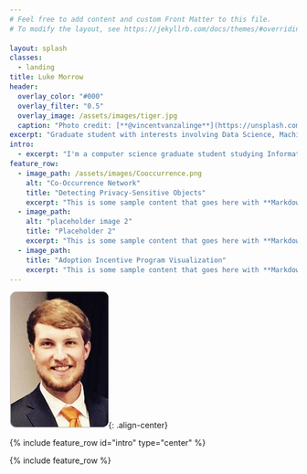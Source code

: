 ```yaml
---
# Feel free to add content and custom Front Matter to this file.
# To modify the layout, see https://jekyllrb.com/docs/themes/#overriding-theme-defaults

layout: splash
classes:
  - landing
title: Luke Morrow
header:
  overlay_color: "#000"
  overlay_filter: "0.5"
  overlay_image: /assets/images/tiger.jpg
  caption: "Photo credit: [**@vincentvanzalinge**](https://unsplash.com/@vincentvanzalinge)"
excerpt: "Graduate student with interests involving Data Science, Machine Learning, Artificial Intelligence, and Cyber Security"
intro:
  - excerpt: "I'm a computer science graduate student studying Informatics and Scientific Computation. My current interests involve Data Science, Machine Learning, Artificial Intelligence, and Cyber Security. Check out some of my projects below!"
feature_row:
  - image_path: /assets/images/Cooccurrence.png
    alt: "Co-Occurrence Network"
    title: "Detecting Privacy-Sensitive Objects"
    excerpt: "This is some sample content that goes here with **Markdown** formatting."
  - image_path:
    alt: "placeholder image 2"
    title: "Placeholder 2"
    excerpt: "This is some sample content that goes here with **Markdown** formatting."
  - image_path:
    title: "Adoption Incentive Program Visualization"
    excerpt: "This is some sample content that goes here with **Markdown** formatting."
---
```

![image-center](/assets/images/home.png){: .align-center}

{% include feature_row id="intro" type="center" %}

{% include feature_row %}
